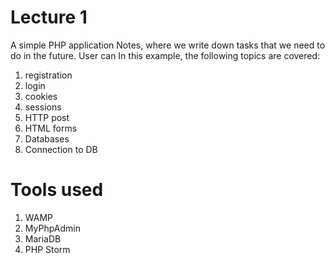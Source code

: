 # Lecture 1
A simple PHP application Notes, where we write down tasks that we need to do in the future. User can In this example, the following topics are covered:
1. registration
2. login
3. cookies
4. sessions
5. HTTP post
6. HTML forms
7. Databases
8. Connection to DB

# Tools used
1. WAMP
2. MyPhpAdmin
3. MariaDB
4. PHP Storm
